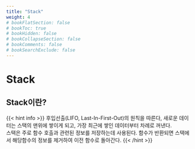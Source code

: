 ```yaml
---
title: "Stack"
weight: 4
# bookFlatSection: false
# bookToc: true
# bookHidden: false
# bookCollapseSection: false
# bookComments: false
# bookSearchExclude: false
---
```


# Stack

## **Stack이란?**

{{< hint info >}}
후입선출(LIFO, Last-In-First-Out)의 원칙을 따른다, 새로운 데이터는 스택의 맨위에 쌓이게 되고, 가장 최근에 쌓인 데이터부터 차례로 꺼낸다.    
스택은 주로 함수 호출과 관련된 정보를 저장하는데 사용된다. 함수가 반환되면 스택에서 해당함수의 정보를 제거하여 이전 함수로 돌아간다.
{{< /hint >}}


